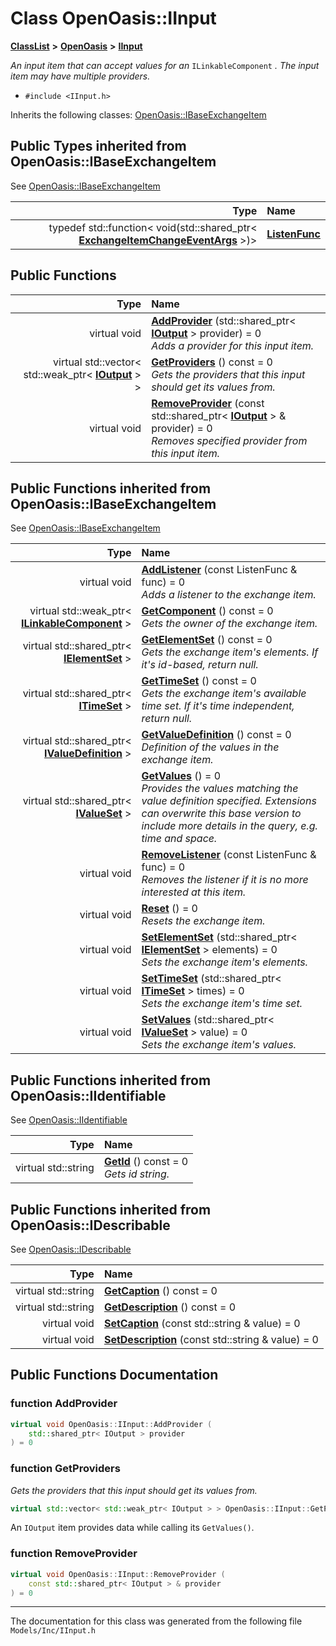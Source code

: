 

# Class OpenOasis::IInput



[**ClassList**](annotated.md) **>** [**OpenOasis**](namespace_open_oasis.md) **>** [**IInput**](class_open_oasis_1_1_i_input.md)



_An input item that can accept values for an_ `ILinkableComponent` _. The input item may have multiple providers._

* `#include <IInput.h>`



Inherits the following classes: [OpenOasis::IBaseExchangeItem](class_open_oasis_1_1_i_base_exchange_item.md)
















## Public Types inherited from OpenOasis::IBaseExchangeItem

See [OpenOasis::IBaseExchangeItem](class_open_oasis_1_1_i_base_exchange_item.md)

| Type | Name |
| ---: | :--- |
| typedef std::function&lt; void(std::shared\_ptr&lt; [**ExchangeItemChangeEventArgs**](class_open_oasis_1_1_exchange_item_change_event_args.md) &gt;)&gt; | [**ListenFunc**](#typedef-listenfunc)  <br> |














































































## Public Functions

| Type | Name |
| ---: | :--- |
| virtual void | [**AddProvider**](#function-addprovider) (std::shared\_ptr&lt; [**IOutput**](class_open_oasis_1_1_i_output.md) &gt; provider) = 0<br>_Adds a provider for this input item._  |
| virtual std::vector&lt; std::weak\_ptr&lt; [**IOutput**](class_open_oasis_1_1_i_output.md) &gt; &gt; | [**GetProviders**](#function-getproviders) () const = 0<br>_Gets the providers that this input should get its values from._  |
| virtual void | [**RemoveProvider**](#function-removeprovider) (const std::shared\_ptr&lt; [**IOutput**](class_open_oasis_1_1_i_output.md) &gt; & provider) = 0<br>_Removes specified provider from this input item._  |


## Public Functions inherited from OpenOasis::IBaseExchangeItem

See [OpenOasis::IBaseExchangeItem](class_open_oasis_1_1_i_base_exchange_item.md)

| Type | Name |
| ---: | :--- |
| virtual void | [**AddListener**](#function-addlistener) (const ListenFunc & func) = 0<br>_Adds a listener to the exchange item._  |
| virtual std::weak\_ptr&lt; [**ILinkableComponent**](class_open_oasis_1_1_i_linkable_component.md) &gt; | [**GetComponent**](#function-getcomponent) () const = 0<br>_Gets the owner of the exchange item._  |
| virtual std::shared\_ptr&lt; [**IElementSet**](class_open_oasis_1_1_i_element_set.md) &gt; | [**GetElementSet**](#function-getelementset) () const = 0<br>_Gets the exchange item's elements. If it's id-based, return null._  |
| virtual std::shared\_ptr&lt; [**ITimeSet**](class_open_oasis_1_1_i_time_set.md) &gt; | [**GetTimeSet**](#function-gettimeset) () const = 0<br>_Gets the exchange item's available time set. If it's time independent, return null._  |
| virtual std::shared\_ptr&lt; [**IValueDefinition**](class_open_oasis_1_1_i_value_definition.md) &gt; | [**GetValueDefinition**](#function-getvaluedefinition) () const = 0<br>_Definition of the values in the exchange item._  |
| virtual std::shared\_ptr&lt; [**IValueSet**](class_open_oasis_1_1_i_value_set.md) &gt; | [**GetValues**](#function-getvalues) () = 0<br>_Provides the values matching the value definition specified. Extensions can overwrite this base version to include more details in the query, e.g. time and space._  |
| virtual void | [**RemoveListener**](#function-removelistener) (const ListenFunc & func) = 0<br>_Removes the listener if it is no more interested at this item._  |
| virtual void | [**Reset**](#function-reset) () = 0<br>_Resets the exchange item._  |
| virtual void | [**SetElementSet**](#function-setelementset) (std::shared\_ptr&lt; [**IElementSet**](class_open_oasis_1_1_i_element_set.md) &gt; elements) = 0<br>_Sets the exchange item's elements._  |
| virtual void | [**SetTimeSet**](#function-settimeset) (std::shared\_ptr&lt; [**ITimeSet**](class_open_oasis_1_1_i_time_set.md) &gt; times) = 0<br>_Sets the exchange item's time set._  |
| virtual void | [**SetValues**](#function-setvalues) (std::shared\_ptr&lt; [**IValueSet**](class_open_oasis_1_1_i_value_set.md) &gt; value) = 0<br>_Sets the exchange item's values._  |


## Public Functions inherited from OpenOasis::IIdentifiable

See [OpenOasis::IIdentifiable](class_open_oasis_1_1_i_identifiable.md)

| Type | Name |
| ---: | :--- |
| virtual std::string | [**GetId**](#function-getid) () const = 0<br>_Gets id string._  |


## Public Functions inherited from OpenOasis::IDescribable

See [OpenOasis::IDescribable](class_open_oasis_1_1_i_describable.md)

| Type | Name |
| ---: | :--- |
| virtual std::string | [**GetCaption**](#function-getcaption) () const = 0<br> |
| virtual std::string | [**GetDescription**](#function-getdescription) () const = 0<br> |
| virtual void | [**SetCaption**](#function-setcaption) (const std::string & value) = 0<br> |
| virtual void | [**SetDescription**](#function-setdescription) (const std::string & value) = 0<br> |










































































































## Public Functions Documentation




### function AddProvider 

```C++
virtual void OpenOasis::IInput::AddProvider (
    std::shared_ptr< IOutput > provider
) = 0
```






### function GetProviders 

_Gets the providers that this input should get its values from._ 
```C++
virtual std::vector< std::weak_ptr< IOutput > > OpenOasis::IInput::GetProviders () const = 0
```



An `IOutput` item provides data while calling its `GetValues()`. 


        



### function RemoveProvider 

```C++
virtual void OpenOasis::IInput::RemoveProvider (
    const std::shared_ptr< IOutput > & provider
) = 0
```




------------------------------
The documentation for this class was generated from the following file `Models/Inc/IInput.h`

